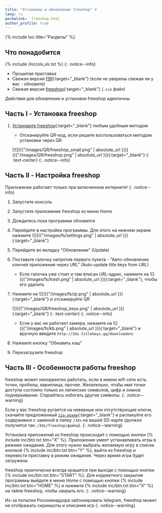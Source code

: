 ```yaml
---
title: "Установка и обновление freeshop" #
lang: ru
permalink:  freeshop.html
author_profile: true
---
```

{% include toc title="Разделы" %}

## Что понадобится

{% include /inc/olx_vk.txt %}
{: .notice--info}

* Прошитая приставка 
* Свежая версия [FBI](fbi){:target="_blank"} (если не уверены свежая ли у вас - обновите)
* Свежая версия [freeshop](https://notabug.org/evi/freeShop/releases){:target="_blank"} *(`.cia` файл)*

Действия для обновления и установки freeshop идентичны

## Часть I - Установка freeshop

1. [Установите freeshop](games){:target="_blank"} любым удобным методом
	+ Отсканируйте QR-код, если решите воспользоваться методом установки через QR
	
    [![]({{"/images/QR/freeshop_small.png" | absolute_url }})]({{"/images/QR/freeshop.png" | absolute_url }}){:target="_blank"}
	{: .text-center}
    {: .notice--info}

## Часть II - Настройка freeshop

Приложение работает только при включенном интернете!
{: .notice--info}

1. Запустите консоль
1. Запустите приложение freeshop из меню Home
1. Дождитесь пока программа обновится
1. Перейдите в настройки программы. Для этого на нижнем экране нажмите ![]({{"/images/fs/settings.png" | absolute_url }}){:target="_blank"}
1. Перейдите во вкладку "Обновление" (Update)
1. Поставьте галочку напротив первого пункта - "Авто-обновление ключей приложения через URL" (Auto-update title keys from URL)
	+ Если галочка уже стоит и там вписан URL-адрес, нажмите на ![]({{"/images/fs/trash.png" | absolute_url }}){:target="_blank"}, чтобы его удалить
1. Нажмите на ![]({{"/images/fs/qr.png" | absolute_url }}){:target="_blank"} и отсканируйте QR 

    ![]({{"/images/QR/freeshop_keys.png" | absolute_url }}){:target="_blank"}
	{: .text-center}
    {: .notice--info}

	+ Если у вас не работает камера, нажмите на ![]({{"/images/fs/kb.png" | absolute_url }}){:target="_blank"} и вручную введите `http://3ds.titlekeys.gq/downloadenc`

1. Нажмите кнопку "Обновить кэш"
1. Перезагрузите freeshop

## Часть III - Особенности работы freeshop

freeshop может некорректно работать, если в имени wifi сети есть точки, пробелы, кириллица, прочее. Желательно, чтобы имя точки доступа состояло только из латинских символов, цифр и знаков подчеркивания. Старайтесь избегать другие символы.
{: .notice--warning}

Если у вас freeshop ругается на неверные или отсутствующие ключи, скачайте предложенный [`zip-архив`](files/freeShop_data.zip){:target="_blank"} и распакуйте его содержимое с заменой в папку `/3ds` на вашей SD-карте (должно получится так: `/3ds/freeshop/файлы`).
{: .notice--warning}

Установка приложений из freeshop происходит с помощью кнопки {% include inc/btn.txt btn="X" %}. Приложение умеет устанавливать игры в режиме ожидания. Для этого нужно выбрать желаемую игру в списке кнопкой {% include inc/btn.txt btn="Y" %}, выйти из freeshop и перевести приставку в режим ожидания. Через время игра будет загружена. 

freeshop практически всегда крашится при выходе с помощью кнопки {% include inc/btn.txt btn="START" %}. Для корректного закрытия программы выйдите в меню Home с помощью кнопки {% include inc/btn.txt btn="HOME" %} и нажмите {% include inc/btn.txt btn="X" %} на тайле freeshop, чтобы закрыть его. 
{: .notice--warning}

Из-за попытки Роскомнадзора заблокировать telegram, freeshop может не отображать скриншоты и описания игр 
{: .notice--warning}